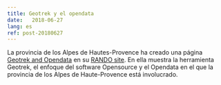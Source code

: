 ```yaml
---
title: Geotrek y el opendata
date:   2018-06-27
lang: es
ref: post-20180627
---
```



La provincia de los Alpes de Hautes-Provence ha creado una página [Geotrek and Opendata](http://www.rando-alpes-haute-provence.fr/informations/geotrek-et-opendata/) en su [RANDO site](http://www.rando-alpes-haute-provence.fr). En ella muestra la herramienta Geotrek, el enfoque del software Opensource y el Opendata en el que la provincia de los Alpes de Haute-Provence está involucrado.

